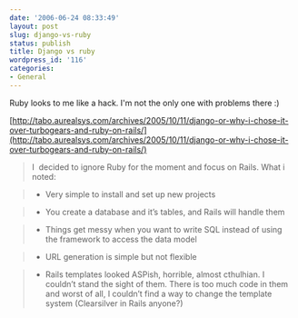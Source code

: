 ```yaml
---
date: '2006-06-24 08:33:49'
layout: post
slug: django-vs-ruby
status: publish
title: Django vs ruby
wordpress_id: '116'
categories:
- General
---
```


Ruby looks to me like a hack. I'm not the only one with problems there :)




[http://tabo.aurealsys.com/archives/2005/10/11/django-or-why-i-chose-it-over-turbogears-and-ruby-on-rails/](http://tabo.aurealsys.com/archives/2005/10/11/django-or-why-i-chose-it-over-turbogears-and-ruby-on-rails/)




> I  decided to ignore Ruby for the moment and focus on Rails. What i noted:
> 
> 

> 
> 

>   * Very simple to install and set up new projects 

>   * You create a database and it’s tables, and Rails will handle them 

>   * Things get messy when you want to write SQL instead of using the framework to access the data model 

>   * URL generation is simple but not flexible 

>   * Rails templates looked ASPish, horrible, almost cthulhian. I couldn’t stand the sight of them. There is too much code in them and worst of all, I couldn’t find a way to change the template system (Clearsilver in Rails anyone?) 
